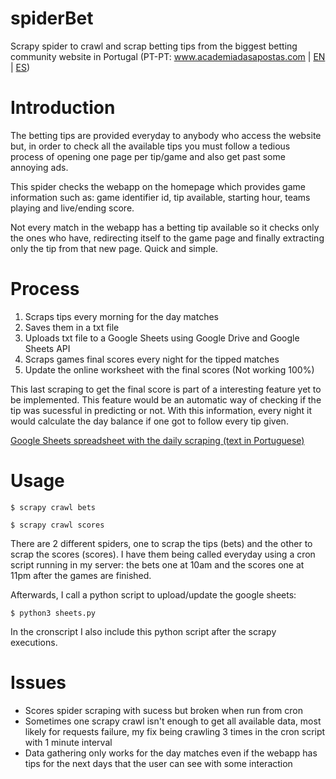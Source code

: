 # spiderBet
Scrapy spider to crawl and scrap betting tips from the biggest betting community website in Portugal 
(PT-PT: www.academiadasapostas.com | [EN](https://www.onlinebettingacademy.com/) | [ES](https://www.academiadeapuestas.es/))

# Introduction
The betting tips are provided everyday to anybody who access the website but, in order to check all the available tips you must follow a tedious process of opening one page per tip/game and also get past some annoying ads.

This spider checks the webapp on the homepage which provides game information such as: game identifier id, tip available, starting hour, teams playing and live/ending score.

Not every match in the webapp has a betting tip available so it checks only the ones who have, redirecting itself to the game page and finally extracting only the tip from that new page. Quick and simple. 

# Process
1. Scraps tips every morning for the day matches
2. Saves them in a txt file
3. Uploads txt file to a Google Sheets using Google Drive and Google Sheets API
4. Scraps games final scores every night for the tipped matches
5. Update the online worksheet with the final scores (Not working 100%)

This last scraping to get the final score is part of a interesting feature yet to be implemented.
This feature would be an automatic way of checking if the tip was sucessful in predicting or not. With this information, every night it would calculate the day balance if one got to follow every tip given.

[Google Sheets spreadsheet with the daily scraping (text in Portuguese)](https://docs.google.com/spreadsheets/d/1_NmlDRUS0ITWVpQ7E_ImzT01HRgX4ZHyQJ1omVA7yv4/edit?usp=sharing)

# Usage

`$ scrapy crawl bets`

`$ scrapy crawl scores`

There are 2 different spiders, one to scrap the tips (bets) and the other to scrap the scores (scores).
I have them being called everyday using a cron script running in my server: the bets one at 10am and the scores one at 11pm after the games are finished.

Afterwards, I call a python script to upload/update the google sheets:

`$ python3 sheets.py`

In the cronscript I also include this python script after the scrapy executions.

# Issues
* Scores spider scraping with sucess but broken when run from cron
* Sometimes one scrapy crawl isn't enough to get all available data, most likely for requests failure, my fix being crawling 3 times in the cron script with 1 minute interval
* Data gathering only works for the day matches even if the webapp has tips for the next days that the user can see with some interaction

